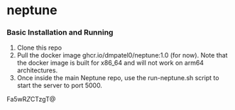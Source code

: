 # neptune

### Basic Installation and Running

1. Clone this repo
2. Pull the docker image ghcr.io/dmpatel0/neptune:1.0 (for now). Note that the docker image is built for x86_64 and will not work on arm64 architectures. 
3. Once inside the main Neptune repo, use the run-neptune.sh script to start the server to port 5000.

Fa5wR*Z*CTzgT@


